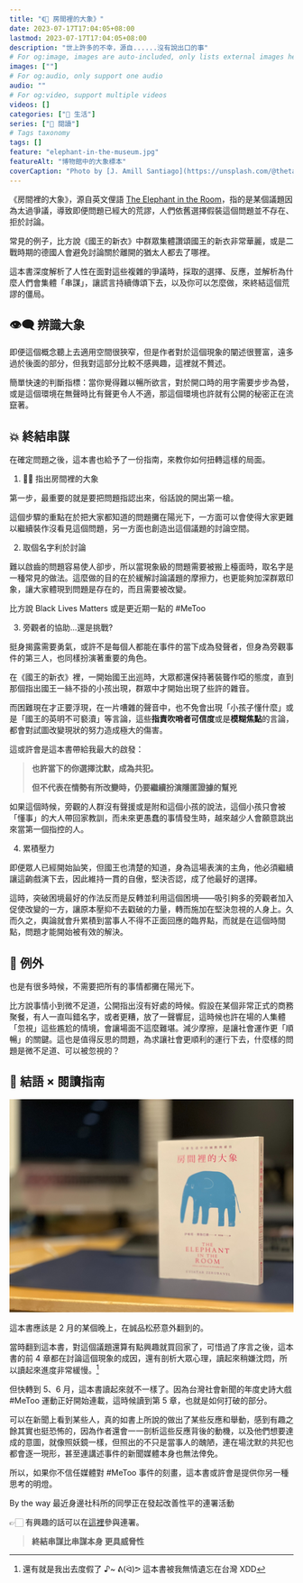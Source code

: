 ```yaml
---
title: "《🐘 房間裡的大象》"
date: 2023-07-17T17:04:05+08:00
lastmod: 2023-07-17T17:04:05+08:00
description: "世上許多的不幸，源自......沒有說出口的事"
# For og:image, images are auto-included, only lists external images here
images: [""]
# For og:audio, only support one audio
audio: ""
# For og:video, support multiple videos
videos: []
categories: ["🍫 生活"]
series: ["📔 閱讀"]
# Tags taxonomy
tags: []
feature: "elephant-in-the-museum.jpg"
featureAlt: "博物館中的大象標本"
coverCaption: "Photo by [J. Amill Santiago](https://unsplash.com/@thetaikun?utm_source=unsplash&utm_medium=referral&utm_content=creditCopyText) on [Unsplash](https://unsplash.com/photos/ZcIIcgjSCvU?utm_source=unsplash&utm_medium=referral&utm_content=creditCopyText)"
---
```


《房間裡的大象》，源自英文俚語 [The Elephant in the Room](https://en.wikipedia.org/wiki/Elephant_in_the_room)，指的是某個議題因為太過爭議，導致即便問題已經大的荒謬，人們依舊選擇假裝這個問題並不存在、拒於討論。

常見的例子，比方說《國王的新衣》中群眾集體讚頌國王的新衣非常華麗，或是二戰時期的德國人會避免討論關於離開的猶太人都去了哪裡。

這本書深度解析了人性在面對這些複雜的爭議時，採取的選擇、反應，並解析為什麼人們會集體「串謀」，讓謊言持續傳頌下去，以及你可以怎麼做，來終結這個荒謬的僵局。

## 👁️‍🗨️ 辨識大象

即便這個概念聽上去適用空間很狹窄，但是作者對於這個現象的闡述很豐富，遠多過於後面的部分，但我對這部分比較不感興趣，這裡就不贅述。

簡單快速的判斷指標：當你覺得難以暢所欲言，對於開口時的用字需要步步為營，或是這個環境在無聲時比有聲更令人不適，那這個環境也許就有公開的秘密正在流竄著。

## 💥 終結串謀

在確定問題之後，這本書也給予了一份指南，來教你如何扭轉這樣的局面。

1. 🫵🏻 指出房間裡的大象

第一步，最重要的就是要把問題指認出來，俗話說的開出第一槍。

這個步驟的重點在於把大家都知道的問題攤在陽光下，一方面可以會使得大家更難以繼續裝作沒看見這個問題，另一方面也創造出這個議題的討論空間。

2. 取個名字利於討論

難以啟齒的問題容易使人卻步，所以當現象級的問題需要被搬上檯面時，取名字是一種常見的做法。這麼做的目的在於緩解討論議題的摩擦力，也更能夠加深群眾印象，讓大家體現到問題是存在的，而且需要被改變。

比方說 Black Lives Matters 或是更近期一點的 #MeToo

3. 旁觀者的協助...還是挑戰?

挺身揭露需要勇氣，或許不是每個人都能在事件的當下成為發聲者，但身為旁觀事件的第三人，也同樣扮演著重要的角色。

在《國王的新衣》裡，一開始國王出巡時，大眾都還保持著裝聾作啞的態度，直到那個指出國王一絲不掛的小孩出現，群眾中才開始出現了些許的雜音。

而困難現在才正要浮現，在一片嘈雜的聲音中，也不免會出現「小孩子懂什麼」或是「國王的英明不可褻瀆」等言論，這些**指責吹哨者可信度**或是**模糊焦點**的言論，都會對試圖改變現狀的努力造成極大的傷害。

這或許會是這本書帶給我最大的啟發：

> **也許當下的你選擇沈默，成為共犯。**
>
> **但不代表在情勢有所改變時，仍要繼續扮演隱匿證據的幫兇**

如果這個時候，旁觀的人群沒有聲援或是附和這個小孩的說法，這個小孩只會被「懂事」的大人帶回家教訓，而未來更愚蠢的事情發生時，越來越少人會願意跳出來當第一個指控的人。

4. 累積壓力

即便眾人已經開始訕笑，但國王也清楚的知道，身為這場表演的主角，他必須繼續讓這齣戲演下去，因此維持一貫的自傲，堅決否認，成了他最好的選擇。

這時，突破困境最好的作法反而是反轉並利用這個困境——吸引夠多的旁觀者加入促使改變的一方，讓原本壓抑不去戳破的力量，轉而施加在堅決忽視的人身上。久而久之，輿論就會升累積到當事人不得不正面回應的臨界點，而就是在這個時間點，問題才能開始被有效的解決。

## 🫢 例外

也是有很多時候，不需要把所有的事情都攤在陽光下。

比方說事情小到微不足道，公開指出沒有好處的時候。假設在某個非常正式的商務聚餐，有人一直叫錯名字，或者更糟，放了一聲響屁，這時候也許在場的人集體「忽視」這些尷尬的情境，會讓場面不這麼難堪。減少摩擦，是讓社會運作更「順暢」的關鍵。這也是值得反思的問題，為求讓社會更順利的運行下去，什麼樣的問題是微不足道、可以被忽視的？

## 💭 結語 × 閱讀指南

![《房間裡的大象》書本封面](elephant-in-the-room-book.jpg)

這本書應該是 2 月的某個晚上，在誠品松菸意外翻到的。

當時翻到這本書，對這個議題還算有點興趣就買回家了，可惜過了序言之後，這本書的前 4 章都在討論這個現象的成因，還有剖析大眾心理，讀起來稍嫌沈悶，所以讀起來進度非常緩慢。[^1]

但快轉到 5、6 月，這本書讀起來就不一樣了。因為台灣社會新聞的年度史詩大戲 #MeToo 運動正好開始連載，這時候讀到第 5 章，也就是如何打破的部分。

可以在新聞上看到某些人，真的如書上所說的做出了某些反應和舉動，感到有趣之餘其實也挺恐怖的，因為作者還會一一剖析這些反應背後的動機，以及他們想要達成的意圖，就像照妖鏡一樣，但照出的不只是當事人的醜陋，連在場沈默的共犯也都會逐一現形，甚至連講述事件的新聞媒體本身也無法倖免。

所以，如果你不信任媒體對 #MeToo 事件的刻畫，這本書或許會是提供你另一種思考的明燈。

By the way 最近身邊社科所的同學正在發起改善性平的連署活動

👉🏻 有興趣的話可以在[這裡](https://forms.gle/NwJXPJbGDfFA7uz78)參與連署。

> **終結串謀比串謀本身 更具威脅性**

[^1]: 還有就是我出去度假了 ♪~ ᕕ(ᐛ)ᕗ 這本書被我無情遺忘在台灣 XDD
